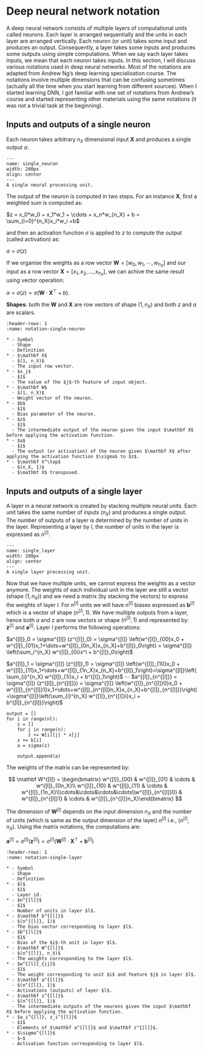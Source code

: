 # Deep neural network notation

A deep neural network consists of multiple layers of computational units called neurons. Each layer is arranged sequentially and the units in each layer are arranged vertically. Each neuron (or unit) takes some input and produces an output. Consequently, a layer takes some inputs and produces some outputs using simple computations. When we say each layer takes inputs, we mean that each neuron takes inputs. In this section, I will discuss various notations used in deep neural networks. Most of the notations are adapted from Andrew Ng’s deep learning specialisation course. The notations involve multiple dimensions that can be confusing sometimes (actually all the time when you start learning from different sources). When I started learning DNN, I got familiar with one set of notations from Andrew’s course and started representing other materials using the same notations (it was not a trivial task at the beginning).


## Inputs and outputs of a single neuron
Each neuron takes arbitrary $n_X$ dimensional input $\mathbf X$ and produces a single output $a$. 

```{figure} single-neuron.png
---
name: single_neuron
width: 200px
align: center
---
A single neural processing unit.
```

The output of the neuron is computed in two steps. For an instance $\mathbf X$, first a weighted sum is computed as: 

$z = x_0*w_0 + x_1*w_1 + \cdots + x_n*w_{n_X} + b = \sum_{i=0}^{n_X}x_i*w_i +b$ 

and then an activation function $\sigma$ is applied to $z$ to compute the output (called activation) as:

$a = \sigma\left(z\right)$ 

If we organise the weights as a row vector $\mathbf W = [w_0, w_1, \cdots, w_{n_X}]$  and our input as a row vector $\mathbf X =[x_1, x_2,\dots,x_{n_X}]$, we can achive the same result using vector operation:

$a = \sigma(z) = \sigma(\mathbf W \cdot \mathbf X^\top +b)$.

**Shapes**: both the $\mathbf W$ and $\mathbf X$ are row vectors of shape $(1, n_X)$ and both $z$ and $a$ are scalars.

```{list-table} Notations - single neuron
:header-rows: 1
:name: notation-single-neuron

* - Symbol
  - Shape
  - Definition
* - $\mathbf X$	
  - $(1, n_X)$	
  - The input row vector. 
* - $x_j$	
  - $1$	
  - The value of the $j$-th feature of input object.
* - $\mathbf W$	
  - $(1, n_X)$	
  - Weight vector of the neuron.
* - $b$
  - $1$	
  - Bias parameter of the neuron.
* - $z$
  - $1$	
  - The intermediate output of the neuron given the input $\mathbf X$ before applying the activation function.
* - $a$
  - $1$	
  - The output (or activation) of the neuron given $\mathbf X$ after applying the activation function $\sigma$ to $z$.
* - $\mathbf X^\top$
  - $(n_X, 1)$	
  - $\mathbf X$ transposed.
```


## Inputs and outputs of a single layer
A layer in a neural network is created by stacking multiple neural units. Each unit takes the same number of inputs ($n_X$) and produces a single output. The number of outputs of a layer is determined by the number of units in the layer. Representing a layer by $l$, the number of units in the layer is expressed as $n^{[l]}$. 

```{figure} single_layer.png
---
name: single_layer
width: 200px
align: center
---
A single layer processing unit.
```

Now that we have multiple units, we cannot express the weights as a vector anymore. The weights of each individual unit in the layer are still a vector (shape $(1, n_X)$) and we need a matrix (by stacking the vectors) to express the weights of layer $l$. For $n^{[l]}$ units we will have  $n^{[l]}$ biases expressed as $\mathbf b^{[l]}$ which is a vector of shape $(n^{[l]}, 1)$.  We have multiple outputs from a layer, hence both $a$ and $z$ are now vectors or shape $(n^{[l]}, 1)$ and represented by: $\mathbf z^{[l]}$ and $\mathbf a^{[l]}$. Layer $l$ performs the following operations:

$a^{[l]}_0 = \sigma^{[l]} (z^{[l]}_0) = \sigma^{[l]} \left(w^{[l]}_{00}x_0 + w^{[l]}_{01}x_1+\dots+w^{[l]}_{0n_X}x_{n_X}+b^{[l]}_0\right) = \sigma^{[l]} \left(\sum_i^{n_X} w^{[l]}_{0i}x^i + b^{[l]}_0\right)$

$a^{[l]}_1 = \sigma^{[l]} (z^{[l]}_1) = \sigma^{[l]} \left(w^{[l]}_{10}x_0 + w^{[l]}_{11}x_1+\dots+w^{[l]}_{1n_X}x_{n_X}+b^{[l]}_1\right)=\sigma^{[l]}\left(\sum_{i}^{n_X} w^{[l]}_{1i}x_i + b^{[l]}_1\right)$
$\cdots$
$a^{[l]}_{n^{[l]}} = \sigma^{[l]} (z^{[l]}_{n^{[l]}}) = \sigma^{[l]} \left(w^{[l]}_{n^{[l]}0}x_0 + w^{[l]}_{n^{[l]}1}x_1+\dots+w^{[l]}_{n^{[l]}n_X}x_{n_X}+b^{[l]}_{n^{[l]}}\right)=\sigma^{[l]}\left(\sum_{i}^{n_X} w^{[l]}_{n^{[l]}i}x_i + b^{[l]}_{n^{[l]}}\right)$

```{code-cell}
output = []
for i in range(nl):
	z = []
	for j in range(n):
		z += W[i][j] * x[j]
	z += b[i]
	a = sigma(z)
	
	output.append(a)
```

The weights of the matrix can be represented by:

$$
\mathbf W^{[l]} = \begin{bmatrix} w^{[l]}_{00} & w^{[l]}_{01} & \cdots & w^{[l]}_{0n_X}\\ w^{[l]}_{10} & w^{[l]}_{11} & \cdots & w^{[l]}_{1n_X}\\\cdots&\cdots&\cdots&\cdots\\w^{[l]}_{n^{[l]}0} & w^{[l]}_{n^{[l]}1} & \cdots & w^{[l]}_{n^{[l]}n_X}\end{bmatrix}
$$

The dimension of $\mathbf W^{[l]}$ depends on the input dimension $n_X$ and the number of units (which is same as the output dimension of the layer) $n^{[l]}$ i.e., $(n^{[l]}, n_X)$. Using the matrix notations, the computations are:

$\mathbf a^{[l]} = \sigma^{[l]} (\mathbf z^{[l]}) = \sigma^{[l]}\left(\mathbf W^{[l]} \cdot \mathbf X^\top + \mathbf b^{[l]}\right)$

```{list-table} Notations - single layer
:header-rows: 1
:name: notation-single-layer

* - Symbol
  - Shape
  - Definition
* - $l$	
  - $1$	
  - Layer id. 
* - $n^{[l]}$	
  - $1$	
  - Number of units in layer $l$.
* - $\mathbf b^{[l]}$	
  - $(n^{[l]}, 1)$	
  - The bias vector corresponding to layer $l$.
* - $b^{[l]}$
  - $1$	
  - Bias of the $i$-th unit in layer $l$.
* - $\mathbf W^{[l]}$
  - $(n^{[l]}, n_X)$
  - The weights corresponding to the layer $l$. 
* - $w^{[l]}_{ij}$	
  - $1$	
  - The weight corresponding to unit $i$ and feature $j$ in layer $l$.
* - $\mathbf a^{[l]}$	
  - $(n^{[l]}, 1)$	
  - Activations (outputs) of layer $l$.
* - $\mathbf z^{[l]}$
  - $(n^{[l]}, 1)$	
  - The intermediate outputs of the neurons given the input $\mathbf X$ before applying the activation function.
* - $a_i^{[l]}, z_i^{[l]}$	
  - $1$	
  - Elements of $\mathbf a^{[l]}$ and $\mathbf z^{[l]}$.
* - $\sigma^{[l]}$
  - $—$	
  - Activation function corresponding to layer $l$.
```